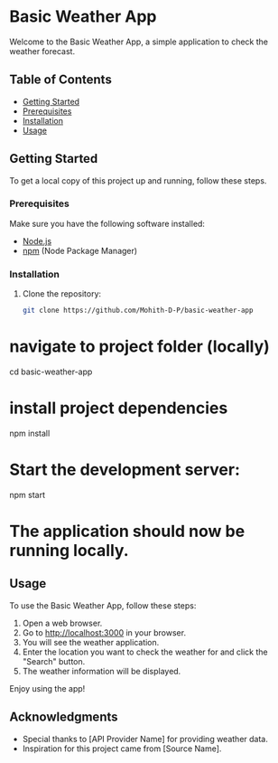 # Basic Weather App

Welcome to the Basic Weather App, a simple application to check the weather forecast.

## Table of Contents

- [Getting Started](#getting-started)
- [Prerequisites](#prerequisites)
- [Installation](#installation)
- [Usage](#usage)

## Getting Started

To get a local copy of this project up and running, follow these steps.

### Prerequisites

Make sure you have the following software installed:

- [Node.js](https://nodejs.org/)
- [npm](https://www.npmjs.com/) (Node Package Manager)

### Installation

1. Clone the repository:

   ```sh
   git clone https://github.com/Mohith-D-P/basic-weather-app

# navigate to project folder (locally)

cd basic-weather-app

# install project dependencies

npm install

# Start the development server:

npm start

# The application should now be running locally.

## Usage

To use the Basic Weather App, follow these steps:

1. Open a web browser.
2. Go to [http://localhost:3000](http://localhost:3000) in your browser.
3. You will see the weather application.
4. Enter the location you want to check the weather for and click the "Search" button.
5. The weather information will be displayed.

Enjoy using the app!


## Acknowledgments

- Special thanks to [API Provider Name] for providing weather data.
- Inspiration for this project came from [Source Name].
